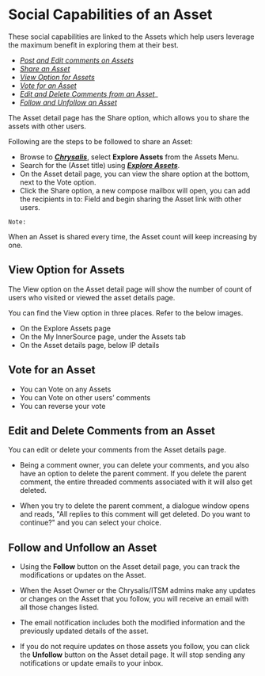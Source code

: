 # Social Capabilities of an Asset

These social capabilities are linked to the Assets which help users leverage the maximum benefit in exploring them at their best. 


- [_Post and Edit comments on Assets_](https://aka.ms/Post-an-Edit-comments-on-Assets) 
- [_Share an Asset_](#Share-an-Asset)
- [_View Option for Assets_](#View-Option-for-Assets)
- [_Vote for an Asset_](#Vote-for-an-Asset)
- [_Edit and Delete Comments from an Asset_](#Edit-and-Delete-Comments-from-an-Asset)_ 
- [_Follow and Unfollow an Asset_](#Follow-and-Unfollow-an-Asset)


The Asset detail page has the Share option, which allows you to share the assets with other users. 

Following are the steps to be followed to share an Asset:

- Browse to [_**Chrysalis**_](https://aka.ms/chrysalis), select **Explore Assets** from the Assets Menu.
- Search for the (Asset title) using _**[Explore Assets](https://aka.ms/Explore-Assets)**_.
- On the Asset detail page, you can view the share option at the 
  bottom, next to the Vote option. 
- Click the Share option, a new compose mailbox will open, you can add 
  the recipients in to: Field and begin sharing the Asset link with 
  other users.

`Note:`

When an Asset is shared every time, the Asset count will keep increasing by one.

## View Option for Assets

The View option on the Asset detail page will show the number of count of users who visited or viewed the asset details page. 

You can find the View option in three places. Refer to the below images.

- On the Explore Assets page
- On the My InnerSource page, under the Assets tab
- On the Asset details page, below IP details

## Vote for an Asset

- You can Vote on any Assets
- You can Vote on other users’ comments
- You can reverse your vote

## Edit and Delete Comments from an Asset 

You can edit or delete your comments from the Asset details page. 

- Being a comment owner, you can delete your comments, and you also have an option to delete the parent comment. If you delete the parent comment, the entire threaded comments associated with it will also get deleted.

- When you try to delete the parent comment, a dialogue window opens and reads, "All replies to this comment will get deleted. Do you want to continue?" and you can select your choice. 

## Follow and Unfollow an Asset

- Using the **Follow** button on the Asset detail page, you can track the modifications or updates on the Asset.

- When the Asset Owner or the Chrysalis/ITSM admins make any updates or changes on the Asset that you follow, you will receive an email with all those changes listed.

- The email notification includes both the modified information and the previously updated details of the asset.

- If you do not require updates on those assets you follow, you can click the **Unfollow** button on the Asset detail page. It will stop sending any notifications or update emails to your inbox.









